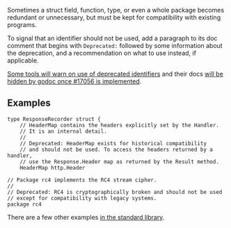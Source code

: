 Sometimes a struct field, function, type, or even a whole package becomes
redundant or unnecessary, but must be kept for compatibility with existing
programs.

To signal that an identifier should not be used, add a paragraph to its doc
comment that begins with `Deprecated:` followed by some information about the
deprecation, and a recommendation on what to use instead, if applicable.

[Some tools will warn on use of deprecated identifiers](https://staticcheck.io/docs/checks#SA1019)
and their docs [will be hidden by godoc once #17056 is implemented](https://golang.org/issue/17056).

## Examples

```
type ResponseRecorder struct {
	// HeaderMap contains the headers explicitly set by the Handler.
	// It is an internal detail.
	//
	// Deprecated: HeaderMap exists for historical compatibility
	// and should not be used. To access the headers returned by a handler,
	// use the Response.Header map as returned by the Result method.
	HeaderMap http.Header
```

```
// Package rc4 implements the RC4 stream cipher.
//
// Deprecated: RC4 is cryptographically broken and should not be used
// except for compatibility with legacy systems.
package rc4
```

There are a few other examples [in the standard library](https://golang.org/search?q=deprecated).